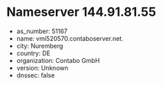# Nameserver 144.91.81.55

* as_number: 51167
* name: vmi520570.contaboserver.net.
* city: Nuremberg
* country: DE
* organization: Contabo GmbH
* version: Unknown
* dnssec: false
